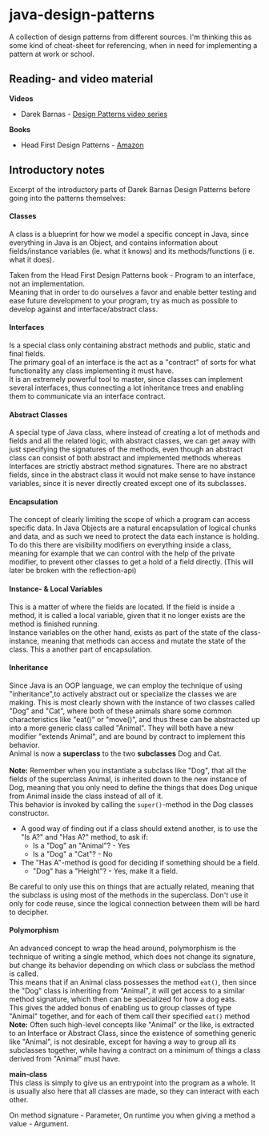 # java-design-patterns
A collection of design patterns from different sources. I'm thinking this as some kind of cheat-sheet for referencing, when in need for implementing a pattern at work or school. 


## Reading- and video material
**Videos**
* Darek Barnas - [Design Patterns video series](https://www.youtube.com/playlist?list=PLF206E906175C7E07)

**Books**
* Head First Design Patterns - [Amazon](https://www.amazon.com/Head-First-Design-Patterns-Brain-Friendly/dp/0596007124)

## Introductory notes

Excerpt of the introductory parts of Darek Barnas Design Patterns before going into the patterns themselves:

#### Classes
A class is a blueprint for how we model a specific concept in Java, since everything in Java is an Object,
and contains information about fields/instance variables (ie. what it knows) and its methods/functions (i
e. what it does). 

Taken from the Head First Design Patterns book - Program to an interface, not an implementation.<br>
Meaning that in order to do ourselves a favor and enable better testing and ease future development to your program, 
try as much as possible to develop against and interface/abstract class. 

#### Interfaces
Is a special class only containing abstract methods and public, static and final fields.<br>
The primary goal of an interface is the act as a "contract" of 
sorts for what functionality any class implementing it must have. <br>
It is an extremely powerful tool to master, since classes can implement several interfaces, thus connecting a lot inheritance trees and enabling them to communicate via 
an interface contract. 

#### Abstract Classes
A special type of Java class, where instead of creating a lot of methods and fields and all the related logic, 
 with abstract classes, we can get away with just specifying the signatures of the methods, even though an abstract class can consist 
 of both abstract and implemented methods whereas Interfaces are strictly abstract method signatures. 
  There are no abstract fields, since in the abstract class it would not make sense to have instance variables, since it is never directly created except one of its subclasses. 

#### Encapsulation
The concept of clearly limiting the scope of which a program can access specific data.
In Java Objects are a natural encapsulation of logical chunks and data, and as such we need to protect the data each instance is holding. 
To do this there are visibility modifiers on everything inside a class, meaning for example that we can control with the help of the private modifier,
to prevent other classes to get a hold of a field directly. (This will later be broken with the reflection-api)

#### Instance- & Local Variables
This is a matter of where the fields are located. If the field is inside a method, it is called a local variable, 
given that it no longer exists are the method is finished running.<br> 
Instance variables on the other hand, exists as part of the state of the class-instance,
meaning that methods can access and mutate the state of the class. This a another part of encapsulation.

#### Inheritance
Since Java is an OOP language, we can employ the technique of using "inheritance",to actively abstract out or specialize
the classes we are making. This is most clearly shown with the instance of two classes called "Dog" and "Cat", where both of these 
animals share some common characteristics like "eat()" or "move()", and thus these can be abstracted up into a more generic class
called "Animal". They will both have a new modifier "extends Animal", and are bound by contract to implement this behavior.<br>
Animal is now a <b>superclass</b> to the two <b>subclasses</b> Dog and Cat.
<br>
<br>
<b>Note:</b> Remember when you instantiate a subclass like "Dog", that all the fields of the superclass Animal, is inherited down to the
new instance of Dog, meaning that you only need to define the things that does Dog unique from Animal inside the class instead of all of it. <br>
This behavior is invoked by calling the `super()`-method in the Dog classes constructor.<br>
* A good way of finding out if a class should extend another, is to use the "Is A?" and "Has A?" method, to ask if:
    * Is a "Dog" an "Animal"? - Yes
    * Is a "Dog" a "Cat"? - No
* The "Has A"-method is good for deciding if something should be a field.
    * "Dog" has a "Height"? - Yes, make it a field.

Be careful to only use this on things that are actually related, meaning that the subclass is using most of the methods in the superclass.
Don't use it only for code reuse, since the logical connection between them will be hard to decipher. 

#### Polymorphism
An advanced concept to wrap the head around, polymorphism is the technique of writing a single method, which does not change its
  signature, but change its behavior depending on which class or subclass the method is called.<br> 
  This means that if an Animal class possesses the method `eat()`, then since the "Dog" class is inheriting from "Animal",
   it will get access to a similar method signature, which then can be specialized for how a dog eats.<br>
   This gives the added bonus of enabling us to group classes of type "Animal" together, and for each of them call their specified `eat()` method
<br>
<b>Note:</b> Often such high-level concepts like "Animal" or the like, is extracted to an Interface or Abstract Class, 
since the existence of something generic like "Animal", is not desirable, except for having a way to group all its subclasses together, while having a contract on a minimum of things a class derived from "Animal" must have.

<b>main-class</b><br>
This class is simply to give us an entrypoint into the program as a whole. It is usually also here that all classes are made,
so they can interact with each other. 

On method signature - Parameter,
On runtime you when giving a method a value - Argument.
